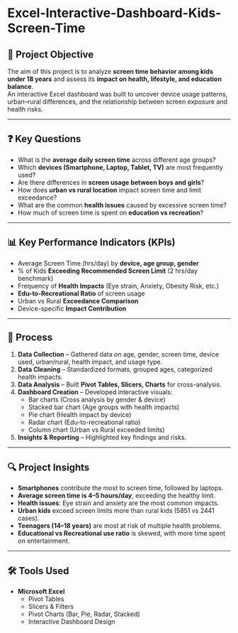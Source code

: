 # Excel-Interactive-Dashboard-Kids-Screen-Time

## 🎯 Project Objective
The aim of this project is to analyze **screen time behavior among kids under 18 years** and assess its **impact on health, lifestyle, and education balance**.  
An interactive Excel dashboard was built to uncover device usage patterns, urban–rural differences, and the relationship between screen exposure and health risks.

---

## ❓ Key Questions
- What is the **average daily screen time** across different age groups?  
- Which **devices (Smartphone, Laptop, Tablet, TV)** are most frequently used?  
- Are there differences in **screen usage between boys and girls**?  
- How does **urban vs rural location** impact screen time and limit exceedance?  
- What are the common **health issues** caused by excessive screen time?  
- How much of screen time is spent on **education vs recreation**?  

---

## 📊 Key Performance Indicators (KPIs)
- Average Screen Time (hrs/day) by **device, age group, gender**  
- % of Kids **Exceeding Recommended Screen Limit** (2 hrs/day benchmark)  
- Frequency of **Health Impacts** (Eye strain, Anxiety, Obesity Risk, etc.)  
- **Edu-to-Recreational Ratio** of screen usage  
- Urban vs Rural **Exceedance Comparison**  
- Device-specific **Impact Contribution**  

---

## 🔄 Process
1. **Data Collection** – Gathered data on age, gender, screen time, device used, urban/rural, health impact, and usage type.  
2. **Data Cleaning** – Standardized formats, grouped ages, categorized health impacts.  
3. **Data Analysis** – Built **Pivot Tables, Slicers, Charts** for cross-analysis.  
4. **Dashboard Creation** – Developed interactive visuals:  
   - Bar charts (Cross analysis by gender & device)  
   - Stacked bar chart (Age groups with health impacts)  
   - Pie chart (Health impact by device)  
   - Radar chart (Edu-to-recreational ratio)  
   - Column chart (Urban vs Rural exceeded limits)  
5. **Insights & Reporting** – Highlighted key findings and risks.  

---

## 🔍 Project Insights
- **Smartphones** contribute the most to screen time, followed by laptops.  
- **Average screen time is 4–5 hours/day**, exceeding the healthy limit.  
- **Health issues**: Eye strain and anxiety are the most common impacts.  
- **Urban kids** exceed screen limits more than rural kids (5851 vs 2441 cases).  
- **Teenagers (14–18 years)** are most at risk of multiple health problems.  
- **Educational vs Recreational use ratio** is skewed, with more time spent on entertainment.  

---

## 🛠️ Tools Used
- **Microsoft Excel**  
  - Pivot Tables  
  - Slicers & Filters  
  - Pivot Charts (Bar, Pie, Radar, Stacked)  
  - Interactive Dashboard Design  
